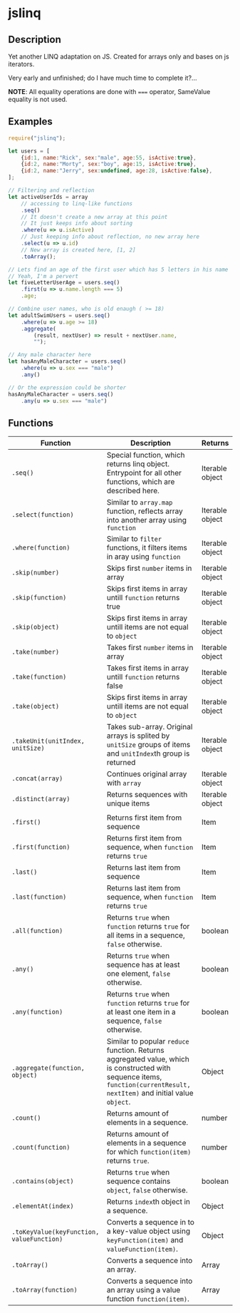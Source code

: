 # jslinq

## Description

Yet another LINQ adaptation on JS. Created for arrays only and bases on js iterators.

Very early and unfinished; do I have much time to complete it?...

**NOTE**: All equality operations are done with `===` operator, SameValue equality is not used.

## Examples

```javascript
require("jslinq");

let users = [
    {id:1, name:"Rick", sex:"male", age:55, isActive:true},
    {id:2, name:"Morty", sex:"boy", age:15, isActive:true},
    {id:2, name:"Jerry", sex:undefined, age:28, isActive:false},
];

// Filtering and reflection
let activeUserIds = array
    // accessing to linq-like functions
    .seq()
    // It doesn't create a new array at this point
    // It just keeps info about sorting
    .where(u => u.isActive)
    // Just keeping info about reflection, no new array here
    .select(u => u.id)
    // New array is created here, [1, 2]
    .toArray();

// Lets find an age of the first user which has 5 letters in his name
// Yeah, I'm a pervert
let fiveLetterUserAge = users.seq()
    .first(u => u.name.length === 5)
    .age;

// Combine user names, who is old enaugh ( >= 18)
let adultSwimUsers = users.seq()
    .where(u => u.age >= 18)
    .aggregate(
        (result, nextUser) => result + nextUser.name,
        "");

// Any male character here
let hasAnyMaleCharacter = users.seq()
    .where(u => u.sex === "male")
    .any()

// Or the expression could be shorter
hasAnyMaleCharacter = users.seq()
    .any(u => u.sex === "male")
```

## Functions

|Function|Description|Returns
|-|-|-|
|`.seq()`|Special function, which returns linq object. Entrypoint for all other functions, which are described here.|Iterable object
| `.select(function)`|Similar to `array.map` function, reflects array into another array using `function`|Iterable object
|`.where(function)`|Similar to `filter` functions, it filters items in aray using `function`|Iterable object
|`.skip(number)`|Skips first `number` items in array|Iterable object
|`.skip(function)`|Skips first items in array untill `function` returns true|Iterable object
|`.skip(object)`|Skips first items in array untill items are not equal to `object`|Iterable object
|`.take(number)`|Takes first `number` items in array|Iterable object
|`.take(function)`|Takes first items in array untill `function` returns false|Iterable object
|`.take(object)`|Skips first items in array untill items are not equal to `object`|Iterable object
|`.takeUnit(unitIndex, unitSize)`|Takes sub-array. Original arrays is splited by `unitSize` groups of items and `unitIndex`th group is returned|Iterable object
|`.concat(array)`|Continues original array with `array`|Iterable object
|`.distinct(array)`|Returns sequences with unique items|Iterable object
||
|`.first()`|Returns first item from sequence|Item
|`.first(function)`|Returns first item from sequence, when `function` returns `true`|Item
|`.last()`|Returns last item from sequence|Item
|`.last(function)`|Returns last item from sequence, when `function` returns `true`|Item
|`.all(function)`|Returns `true` when `function` returns `true` for all items in a sequence, `false` otherwise.|boolean
|`.any()`|Returns `true` when sequence has at least one element, `false` otherwise.|boolean
|`.any(function)`|Returns `true` when `function` returns `true` for at least one item in a sequence, `false` otherwise.|boolean
|`.aggregate(function, object)`|Similar to popular `reduce` function. Returns aggregated value, which is constructed with sequence items, `function(currentResult, nextItem)` and initial value `object`.|Object
|`.count()`|Returns amount of elements in a sequence.|number
|`.count(function)`|Returns amount of elements in a sequence for which `function(item)` returns `true`.|number
|`.contains(object)`|Returns `true` when sequence contains `object`, `false` otherwise.|boolean
|`.elementAt(index)`|Returns `index`th object in a sequence.|Object
|`.toKeyValue(keyFunction, valueFunction)`|Converts a sequence in to a key-value object using `keyFunction(item)` and `valueFunction(item)`.|Object
|`.toArray()`|Converts a sequence into an array.|Array
|`.toArray(function)`|Converts a sequence into an array using a value function `function(item)`.|Array
